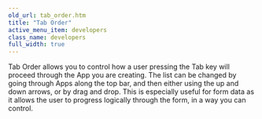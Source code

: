 ```yaml
---
old_url: tab_order.htm
title: "Tab Order"
active_menu_item: developers
class_name: developers
full_width: true
---
```



Tab Order allows you to control how a user pressing the Tab key will proceed through the App you are creating. The list can be changed by going through Apps along the top bar, and then either using the up and down arrows, or by drag and drop. This is especially useful for form data as it allows the user to progress logically through the form, in a way you can control.
